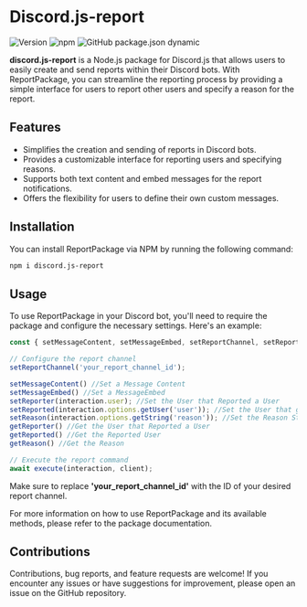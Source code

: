# Discord.js-report
![Version](https://img.shields.io/node/v/discord.js-report) ![npm](https://img.shields.io/npm/dw/discord.js-report) ![GitHub package.json dynamic](https://img.shields.io/github/package-json/discord-report%20discordjs%20report/CodedexC/discord-report)

**discord.js-report** is a Node.js package for Discord.js that allows users to easily create and send reports within their Discord bots. With ReportPackage, you can streamline the reporting process by providing a simple interface for users to report other users and specify a reason for the report.

## Features

- Simplifies the creation and sending of reports in Discord bots.
- Provides a customizable interface for reporting users and specifying reasons.
- Supports both text content and embed messages for the report notifications.
- Offers the flexibility for users to define their own custom messages.

## Installation

You can install ReportPackage via NPM by running the following command:

```bash
npm i discord.js-report
```
## Usage
To use ReportPackage in your Discord bot, you'll need to require the package and configure the necessary settings. Here's an example:

```js
const { setMessageContent, setMessageEmbed, setReportChannel, setReporter, setReported, setReason, getReporter, getReported, getReason, execute } = require('discord.js-report');

// Configure the report channel
setReportChannel('your_report_channel_id');

setMessageContent() //Set a Message Content
setMessageEmbed() //Set a MessageEmbed
setReporter(interaction.user); //Set the User that Reported a User
setReported(interaction.options.getUser('user')); //Set the User that got Reported
setReason(interaction.options.getString('reason')); //Set the Reason String
getReporter() //Get the User that Reported a User
getReported() //Get the Reported User
getReason() //Get the Reason

// Execute the report command
await execute(interaction, client);
```
Make sure to replace **'your_report_channel_id'** with the ID of your desired report channel.

For more information on how to use ReportPackage and its available methods, please refer to the package documentation.

## Contributions
Contributions, bug reports, and feature requests are welcome! If you encounter any issues or have suggestions for improvement, please open an issue on the GitHub repository.
